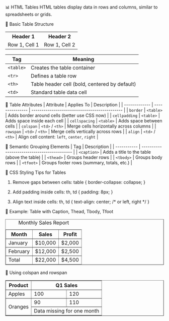📊 HTML Tables
HTML tables display data in rows and columns, similar to spreadsheets or grids.


🔹 Basic Table Structure
<table>
  <tr>
    <th>Header 1</th>
    <th>Header 2</th>
  </tr>
  <tr>
    <td>Row 1, Cell 1</td>
    <td>Row 1, Cell 2</td>
  </tr>
</table>


| Tag       | Meaning                                       |
| --------- | --------------------------------------------- |
| `<table>` | Creates the table container                   |
| `<tr>`    | Defines a table row                           |
| `<th>`    | Table header cell (bold, centered by default) |
| `<td>`    | Standard table data cell                      |


🔹 Table Attributes
| Attribute     | Applies To      | Description                                   |
| ------------- | --------------- | --------------------------------------------- |
| `border`      | `<table>`       | Adds border around cells (better use CSS now) |
| `cellpadding` | `<table>`       | Adds space inside each cell                   |
| `cellspacing` | `<table>`       | Adds space between cells                      |
| `colspan`     | `<td>` / `<th>` | Merge cells horizontally across columns       |
| `rowspan`     | `<td>` / `<th>` | Merge cells vertically across rows            |
| `align`       | `<td>` / `<th>` | Align cell content: `left`, `center`, `right` |


🔹 Semantic Grouping Elements
| Tag         | Description                                 |
| ----------- | ------------------------------------------- |
| `<caption>` | Adds a title to the table (above the table) |
| `<thead>`   | Groups header rows                          |
| `<tbody>`   | Groups body rows                            |
| `<tfoot>`   | Groups footer rows (summary, totals, etc.)  |


🔹 CSS Styling Tips for Tables
1. Remove gaps between cells:
table {
  border-collapse: collapse;
}


2. Add padding inside cells:
th, td {
  padding: 8px;
}


3. Align text inside cells:
th, td {
  text-align: center; /* or left, right */
}


🔹 Example: Table with Caption, Thead, Tbody, Tfoot
<table border="1" style="border-collapse: collapse; width: 100%;">
  <caption>Monthly Sales Report</caption>
  <thead>
    <tr>
      <th>Month</th>
      <th>Sales</th>
      <th>Profit</th>
    </tr>
  </thead>
  <tbody>
    <tr>
      <td>January</td>
      <td>$10,000</td>
      <td>$2,000</td>
    </tr>
    <tr>
      <td>February</td>
      <td>$12,000</td>
      <td>$2,500</td>
    </tr>
  </tbody>
  <tfoot>
    <tr>
      <td>Total</td>
      <td>$22,000</td>
      <td>$4,500</td>
    </tr>
  </tfoot>
</table>


🔹 Using colspan and rowspan
<table border="1">
  <tr>
    <th>Product</th>
    <th colspan="2">Q1 Sales</th>
  </tr>
  <tr>
    <td>Apples</td>
    <td>100</td>
    <td>120</td>
  </tr>
  <tr>
    <td rowspan="2">Oranges</td>
    <td>90</td>
    <td>110</td>
  </tr>
  <tr>
    <td colspan="2">Data missing for one month</td>
  </tr>
</table>


